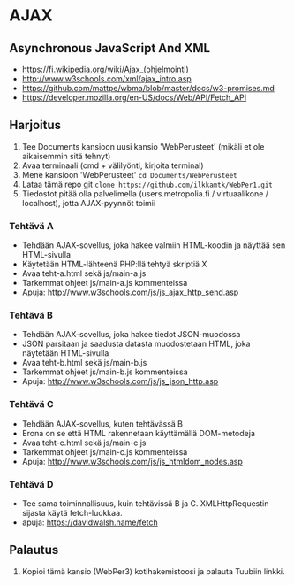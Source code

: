 # AJAX

## Asynchronous JavaScript And XML
  * https://fi.wikipedia.org/wiki/Ajax_(ohjelmointi)
  * http://www.w3schools.com/xml/ajax_intro.asp
  * https://github.com/mattpe/wbma/blob/master/docs/w3-promises.md
  * https://developer.mozilla.org/en-US/docs/Web/API/Fetch_API

## Harjoitus
1. Tee Documents kansioon uusi kansio 'WebPerusteet' (mikäli et ole aikaisemmin sitä tehnyt)
2. Avaa terminaali (cmd + välilyönti, kirjoita terminal)
3. Mene kansioon 'WebPerusteet' `cd Documents/WebPerusteet`
4. Lataa tämä repo git `clone https://github.com/ilkkamtk/WebPer1.git`
5. Tiedostot pitää olla palvelimella (users.metropolia.fi / virtuaalikone  / localhost), jotta AJAX-pyynnöt toimii

### Tehtävä A
  * Tehdään AJAX-sovellus, joka hakee valmiin HTML-koodin ja näyttää sen HTML-sivulla
  * Käytetään HTML-lähteenä PHP:llä tehtyä skriptiä X
  * Avaa teht-a.html sekä js/main-a.js
  * Tarkemmat ohjeet js/main-a.js kommenteissa
  * Apuja: http://www.w3schools.com/js/js_ajax_http_send.asp

### Tehtävä B 
  * Tehdään AJAX-sovellus, joka hakee tiedot JSON-muodossa
  * JSON parsitaan ja saadusta datasta muodostetaan HTML, joka näytetään HTML-sivulla
  * Avaa teht-b.html sekä js/main-b.js
  * Tarkemmat ohjeet js/main-b.js kommenteissa
  * Apuja: http://www.w3schools.com/js/js_json_http.asp

### Tehtävä C 
  * Tehdään AJAX-sovellus, kuten tehtävässä B
  * Erona on se että HTML rakennetaan käyttämällä DOM-metodeja
  * Avaa teht-c.html sekä js/main-c.js
  * Tarkemmat ohjeet js/main-c.js kommenteissa
  * Apuja: http://www.w3schools.com/js/js_htmldom_nodes.asp

### Tehtävä D 
  * Tee sama toiminnallisuus, kuin tehtävissä B ja C. XMLHttpRequestin sijasta käytä fetch-luokkaa.
  * apuja: https://davidwalsh.name/fetch

## Palautus
1. Kopioi tämä kansio (WebPer3) kotihakemistoosi ja palauta Tuubiin linkki.


